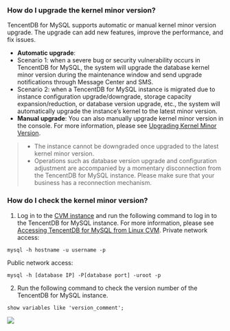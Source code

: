 ### How do I upgrade the kernel minor version?
TencentDB for MySQL supports automatic or manual kernel minor version upgrade. The upgrade can add new features, improve the performance, and fix issues.

- **Automatic upgrade**:
 - Scenario 1: when a severe bug or security vulnerability occurs in TencentDB for MySQL, the system will upgrade the database kernel minor version during the maintenance window and send upgrade notifications through Message Center and SMS.
 - Scenario 2: when a TencentDB for MySQL instance is migrated due to instance configuration upgrade/downgrade, storage capacity expansion/reduction, or database version upgrade, etc., the system will automatically upgrade the instance’s kernel to the latest minor version.
- **Manual upgrade**:
You can also manually upgrade kernel minor version in the console. For more information, please see [Upgrading Kernel Minor Version](https://intl.cloud.tencent.com/zh/document/product/236/36816).

>
>- The instance cannot be downgraded once upgraded to the latest kernel minor version.
>- Operations such as database version upgrade and configuration adjustment are accompanied by a momentary disconnection from the TencentDB for MySQL instance. Please make sure that your business has a reconnection mechanism.


### How do I check the kernel minor version?
1. Log in to the [CVM instance](https://intl.cloud.tencent.com/document/product/213/10517) and run the following command to log in to the TencentDB for MySQL instance. For more information, please see [Accessing TencentDB for MySQL from Linux CVM](https://intl.cloud.tencent.com/document/product/236/3130).
 Private network access:
```
mysql -h hostname -u username -p
```
 Public network access:
```
mysql -h [database IP] -P[database port] -uroot -p
```
2. Run the following command to check the version number of the TencentDB for MySQL instance.
```
show variables like 'version_comment';
```
![](https://main.qcloudimg.com/raw/abea801e026190a0cbfd763c5d4862bd.png)

